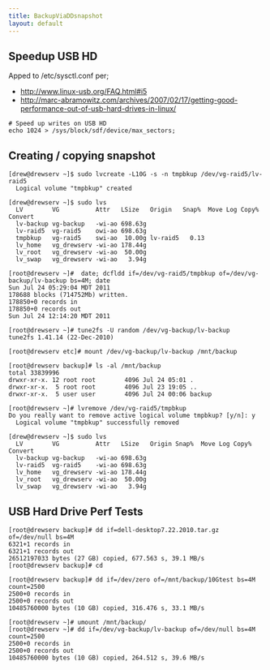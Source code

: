 ```yaml
---
title: BackupViaDDsnapshot
layout: default
---
```


Speedup USB HD
--------------

Apped to /etc/sysctl.conf per;

-   <http://www.linux-usb.org/FAQ.html#i5>
-   <http://marc-abramowitz.com/archives/2007/02/17/getting-good-performance-out-of-usb-hard-drives-in-linux/>

<!-- -->

    # Speed up writes on USB HD
    echo 1024 > /sys/block/sdf/device/max_sectors;

Creating / copying snapshot
---------------------------

    [drew@drewserv ~]$ sudo lvcreate -L10G -s -n tmpbkup /dev/vg-raid5/lv-raid5 
      Logical volume "tmpbkup" created

    [drew@drewserv ~]$ sudo lvs
      LV        VG          Attr   LSize   Origin   Snap%  Move Log Copy%  Convert
      lv-backup vg-backup   -wi-ao 698.63g
      lv-raid5  vg-raid5    owi-ao 698.63g
      tmpbkup   vg-raid5    swi-ao  10.00g lv-raid5   0.13
      lv_home   vg_drewserv -wi-ao 178.44g
      lv_root   vg_drewserv -wi-ao  50.00g
      lv_swap   vg_drewserv -wi-ao   3.94g

    [root@drewserv ~]#  date; dcfldd if=/dev/vg-raid5/tmpbkup of=/dev/vg-backup/lv-backup bs=4M; date
    Sun Jul 24 05:29:04 MDT 2011
    178688 blocks (714752Mb) written.
    178850+0 records in
    178850+0 records out
    Sun Jul 24 12:14:20 MDT 2011

    [root@drewserv ~]# tune2fs -U random /dev/vg-backup/lv-backup
    tune2fs 1.41.14 (22-Dec-2010)

    [root@drewserv etc]# mount /dev/vg-backup/lv-backup /mnt/backup

    [root@drewserv backup]# ls -al /mnt/backup
    total 33839996
    drwxr-xr-x. 12 root root        4096 Jul 24 05:01 .
    drwxr-xr-x.  5 root root        4096 Jul 23 19:05 ..
    drwxr-xr-x.  5 user user        4096 Jul 24 00:06 backup

    [root@drewserv ~]# lvremove /dev/vg-raid5/tmpbkup 
    Do you really want to remove active logical volume tmpbkup? [y/n]: y
      Logical volume "tmpbkup" successfully removed

    [drew@drewserv ~]$ sudo lvs
      LV        VG          Attr   LSize   Origin Snap%  Move Log Copy%  Convert
      lv-backup vg-backup   -wi-ao 698.63g                                      
      lv-raid5  vg-raid5    -wi-ao 698.63g                                      
      lv_home   vg_drewserv -wi-ao 178.44g                                      
      lv_root   vg_drewserv -wi-ao  50.00g                                      
      lv_swap   vg_drewserv -wi-ao   3.94g                                      

USB Hard Drive Perf Tests
-------------------------

    [root@drewserv backup]# dd if=dell-desktop7.22.2010.tar.gz of=/dev/null bs=4M
    6321+1 records in
    6321+1 records out
    26512197033 bytes (27 GB) copied, 677.563 s, 39.1 MB/s
    [root@drewserv backup]# cd

    [root@drewserv backup]# dd if=/dev/zero of=/mnt/backup/10Gtest bs=4M count=2500
    2500+0 records in
    2500+0 records out
    10485760000 bytes (10 GB) copied, 316.476 s, 33.1 MB/s

    [root@drewserv ~]# umount /mnt/backup/
    [root@drewserv ~]# dd if=/dev/vg-backup/lv-backup of=/dev/null bs=4M count=2500
    2500+0 records in
    2500+0 records out
    10485760000 bytes (10 GB) copied, 264.512 s, 39.6 MB/s

